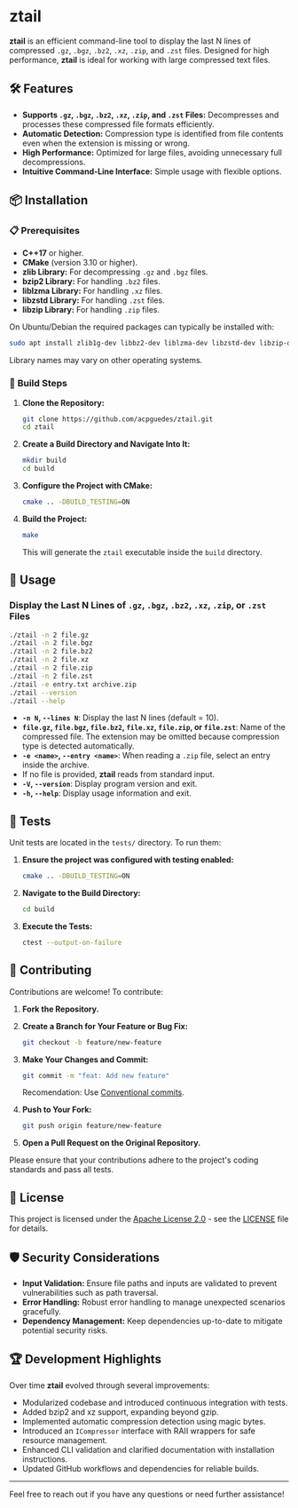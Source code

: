 # ztail

**ztail** is an efficient command-line tool to display the last N lines of compressed `.gz`, `.bgz`, `.bz2`, `.xz`, `.zip`, and `.zst` files. Designed for high performance, **ztail** is ideal for working with large compressed text files.

## 🛠️ **Features**

- **Supports `.gz`, `.bgz`, `.bz2`, `.xz`, `.zip`, and `.zst` Files:** Decompresses and processes these compressed file formats efficiently.
- **Automatic Detection:** Compression type is identified from file contents even when the extension is missing or wrong.
- **High Performance:** Optimized for large files, avoiding unnecessary full decompressions.
- **Intuitive Command-Line Interface:** Simple usage with flexible options.

## 📦 **Installation**

### 📋 **Prerequisites**

- **C++17** or higher.
- **CMake** (version 3.10 or higher).
- **zlib Library:** For decompressing `.gz` and `.bgz` files.
- **bzip2 Library:** For handling `.bz2` files.
 - **liblzma Library:** For handling `.xz` files.
 - **libzstd Library:** For handling `.zst` files.
 - **libzip Library:** For handling `.zip` files.

On Ubuntu/Debian the required packages can typically be installed with:

```bash
sudo apt install zlib1g-dev libbz2-dev liblzma-dev libzstd-dev libzip-dev
```

Library names may vary on other operating systems.

### 🔧 **Build Steps**

1. **Clone the Repository:**

   ```bash
   git clone https://github.com/acpguedes/ztail.git
   cd ztail
   ```

2. **Create a Build Directory and Navigate Into It:**

   ```bash
   mkdir build
   cd build
   ```

3. **Configure the Project with CMake:**

   ```bash
   cmake .. -DBUILD_TESTING=ON
   ```

4. **Build the Project:**

   ```bash
   make
   ```

   This will generate the `ztail` executable inside the `build` directory.

## 🚀 **Usage**

### **Display the Last N Lines of `.gz`, `.bgz`, `.bz2`, `.xz`, `.zip`, or `.zst` Files**

```bash
./ztail -n 2 file.gz
./ztail -n 2 file.bgz
./ztail -n 2 file.bz2
./ztail -n 2 file.xz
./ztail -n 2 file.zip
./ztail -n 2 file.zst
./ztail -e entry.txt archive.zip
./ztail --version
./ztail --help
```

- **`-n N`, `--lines N`**: Display the last N lines (default = 10).
- **`file.gz`, `file.bgz`, `file.bz2`, `file.xz`, `file.zip`, or `file.zst`**: Name of the compressed file. The extension may be omitted because compression type is detected automatically.
- **`-e <name>`, `--entry <name>`**: When reading a `.zip` file, select an entry inside the archive.
- If no file is provided, **ztail** reads from standard input.
- **`-V`, `--version`**: Display program version and exit.
- **`-h`, `--help`**: Display usage information and exit.

## 🧪 **Tests**

Unit tests are located in the `tests/` directory. To run them:

1. **Ensure the project was configured with testing enabled:**

   ```bash
   cmake .. -DBUILD_TESTING=ON
   ```

2. **Navigate to the Build Directory:**

   ```bash
   cd build
   ```

3. **Execute the Tests:**

   ```bash
   ctest --output-on-failure
   ```

## 📝 **Contributing**

Contributions are welcome! To contribute:

1. **Fork the Repository.**
2. **Create a Branch for Your Feature or Bug Fix:**

   ```bash
   git checkout -b feature/new-feature
   ```

3. **Make Your Changes and Commit:**

   ```bash
   git commit -m "feat: Add new feature"
   ```

   Recomendation: Use [Conventional commits](https://www.conventionalcommits.org/en/v1.0.0/).

4. **Push to Your Fork:**

   ```bash
   git push origin feature/new-feature
   ```

5. **Open a Pull Request on the Original Repository.**

Please ensure that your contributions adhere to the project's coding standards and pass all tests.

## 📜 **License**

This project is licensed under the [Apache License 2.0](LICENSE) - see the [LICENSE](LICENSE) file for details.

## 🛡️ **Security Considerations**

- **Input Validation:** Ensure file paths and inputs are validated to prevent vulnerabilities such as path traversal.
- **Error Handling:** Robust error handling to manage unexpected scenarios gracefully.
- **Dependency Management:** Keep dependencies up-to-date to mitigate potential security risks.

## 🏆 **Development Highlights**

Over time **ztail** evolved through several improvements:

- Modularized codebase and introduced continuous integration with tests.
- Added bzip2 and xz support, expanding beyond gzip.
- Implemented automatic compression detection using magic bytes.
- Introduced an `ICompressor` interface with RAII wrappers for safe resource management.
- Enhanced CLI validation and clarified documentation with installation instructions.
- Updated GitHub workflows and dependencies for reliable builds.

---

Feel free to reach out if you have any questions or need further assistance!